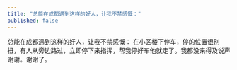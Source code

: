 ```yaml
---
title: "总能在成都遇到这样的好人，让我不禁感慨："
published: false
---
```

总能在成都遇到这样的好人，让我不禁感慨：
在小区楼下停车，停的位置很别扭，有人从旁边路过，立即停下来指挥，帮我停好车他就走了。我都没来得及说声谢谢。谢谢了。

